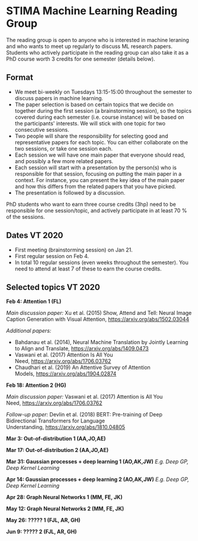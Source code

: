 # STIMA Machine Learning Reading Group
The reading group is open to anyone who is interested in machine leraning and who wants to meet up regularly to discuss ML research papers. Students who actively participate in the reading group can also take it as a PhD course worth 3 credits for one semester (details below).

## Format
- We meet bi-weekly on Tuesdays 13:15-15:00 throughout the semester to discuss papers in machine learning.
- The paper selection is based on certain topics that we decide on together during the first session (a brainstorming session), so the topics covered during each semester (i.e. course instance) will be based on the participants' interests. We will stick with one topic for two consecutive sessions.
- Two people will share the responsibility for selecting good and representative papers for each topic. You can either collaborate on the two sessions, or take one session each.
- Each session we will have one main paper that everyone should read, and possibly a few more related papers.
- Each session will start with a presentation by the person(s) who is responsible for that session, focusing on putting the main paper in a context. For instance, you can present the key idea of the main paper and how this differs from the related papers that you have picked. 
- The presentation is followed by a discussion. 

PhD students who want to earn three course credits (3hp) need to be responsible for one session/topic, and actively participate in at least 70 % of the sessions.

## Dates VT 2020
- First meeting (brainstorming session) on Jan 21.
- First regular session on Feb 4.
- In total 10 regular sessions (even weeks throughout the semester). You need to attend at least 7 of these to earn the course credits.

## Selected topics VT 2020

__Feb 4: Attention 1 (FL)__ 

_Main discussion paper:_ Xu et al. (2015) Show, Attend and Tell: Neural Image Caption Generation with Visual Attention, https://arxiv.org/abs/1502.03044

_Additional papers:_
* Bahdanau et al. (2014), Neural Machine Translation by Jointly Learning to Align and Translate, https://arxiv.org/abs/1409.0473
* Vaswani et al. (2017) Attention Is All You Need, https://arxiv.org/abs/1706.03762
* Chaudhari et al. (2019) An Attentive Survey of Attention Models, https://arxiv.org/abs/1904.02874

__Feb 18: Attention 2 (HG)__

_Main discussion paper:_ Vaswani et al. (2017) Attention is All You Need, https://arxiv.org/abs/1706.03762

_Follow-up paper:_ Devlin et al. (2018) BERT: Pre-training of Deep Bidirectional Transformers for Language Understanding, https://arxiv.org/abs/1810.04805

__Mar 3: Out-of-distribution 1 (AA,JO,AE)__

__Mar 17: Out-of-distribution 2 (AA,JO,AE)__

__Mar 31: Gaussian processes + deep learning 1 (AO,AK,JW)__
_E.g. Deep GP, Deep Kernel Learning_

__Apr 14: Gaussian processes + deep learning 2 (AO,AK,JW)__
_E.g. Deep GP, Deep Kernel Learning_

__Apr 28: Graph Neural Networks 1 (MM, FE, JK)__

__May 12: Graph Neural Networks 2 (MM, FE, JK)__

__May 26: ????? 1 (FJL, AR, GH)__

__Jun 9: ????? 2 (FJL, AR, GH)__


